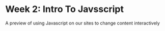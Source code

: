 # Week 2: Intro To Javsscript

A preview of using Javascript on our sites to change content interactively
